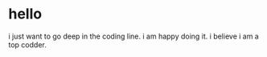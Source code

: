 hello
=====
i just want to go deep in the coding line. i am happy doing it. i believe i am a top codder.
